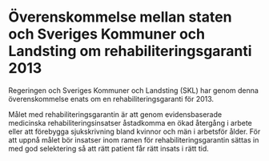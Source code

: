 # Överenskommelse mellan staten och Sveriges Kommuner och Landsting om rehabiliteringsgaranti 2013

Regeringen och Sveriges Kommuner och Landsting (SKL) har genom denna överenskommelse enats om en rehabiliteringsgaranti för 2013\.

Målet med rehabiliteringsgarantin är att genom evidensbaserade medicinska rehabiliteringsinsatser åstadkomma en ökad återgång i arbete eller att förebygga sjukskrivning bland kvinnor och män i arbetsför ålder. För att uppnå målet bör insatser inom ramen för rehabiliteringsgarantin sättas in med god selektering så att rätt patient får rätt insats i rätt tid.
